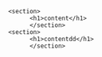 
          <section>
			    <h1>content</h1>
			    </section>
          <section>
			    <h1>contentdd</h1>
			    </section>